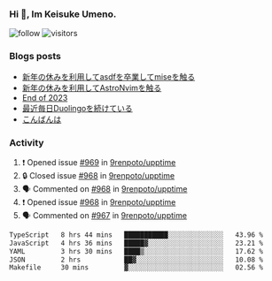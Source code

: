 ### Hi 👋, Im Keisuke Umeno.

<!--
**9renpoto/9renpoto** is a ✨ _special_ ✨ repository because its `README.md` (this file) appears on your GitHub profile.

Here are some ideas to get you started:

- 🔭 I’m currently working on ...
- 🌱 I’m currently learning ...
- 👯 I’m looking to collaborate on ...
- 🤔 I’m looking for help with ...
- 💬 Ask me about ...
- 📫 How to reach me: ...
- 😄 Pronouns: ...
- ⚡ Fun fact: ...
-->

![follow](https://img.shields.io/github/followers/9renpoto?label=Follow&style=social)
![visitors](https://komarev.com/ghpvc/?username=9renpoto&label=Profile%20views&color=0e75b6&style=flat)

### Blogs posts

<!-- BLOG-POST-LIST:START -->
- [新年の休みを利用してasdfを卒業してmiseを触る](https://9renpoto.win/entry/2024/01/07/mise)
- [新年の休みを利用してAstroNvimを触る](https://9renpoto.win/entry/2024/01/03/new-year-holidays)
- [End of 2023](https://9renpoto.win/entry/2023/12/31/end)
- [最近毎日Duolingoを続けている](https://9renpoto.win/entry/2023/12/05/duolingo)
- [こんばんは](https://sizu.me/9renpoto/posts/5a0i98779w97)
<!-- BLOG-POST-LIST:END -->

### Activity

<!--START_SECTION:activity-->
1. ❗ Opened issue [#969](https://github.com/9renpoto/upptime/issues/969) in [9renpoto/upptime](https://github.com/9renpoto/upptime)
2. 🔒 Closed issue [#968](https://github.com/9renpoto/upptime/issues/968) in [9renpoto/upptime](https://github.com/9renpoto/upptime)
3. 🗣 Commented on [#968](https://github.com/9renpoto/upptime/issues/968#issuecomment-1884565539) in [9renpoto/upptime](https://github.com/9renpoto/upptime)
4. ❗ Opened issue [#968](https://github.com/9renpoto/upptime/issues/968) in [9renpoto/upptime](https://github.com/9renpoto/upptime)
5. 🗣 Commented on [#967](https://github.com/9renpoto/upptime/issues/967#issuecomment-1884212609) in [9renpoto/upptime](https://github.com/9renpoto/upptime)
<!--END_SECTION:activity-->

<!--START_SECTION:waka-->

```txt
TypeScript   8 hrs 44 mins   ███████████░░░░░░░░░░░░░░   43.96 %
JavaScript   4 hrs 36 mins   █████▓░░░░░░░░░░░░░░░░░░░   23.21 %
YAML         3 hrs 30 mins   ████▒░░░░░░░░░░░░░░░░░░░░   17.62 %
JSON         2 hrs           ██▓░░░░░░░░░░░░░░░░░░░░░░   10.08 %
Makefile     30 mins         ▓░░░░░░░░░░░░░░░░░░░░░░░░   02.56 %
```

<!--END_SECTION:waka-->
